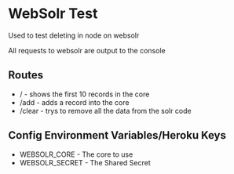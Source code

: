 WebSolr Test
===================

Used to test deleting in node on websolr

All requests to websolr are output to the console

Routes
-----------------------------

* / - shows the first 10 records in the core
* /add - adds a record into the core
* /clear - trys to remove all the data from the solr code

Config Environment Variables/Heroku Keys
-----------------------------

* WEBSOLR_CORE - The core to use
* WEBSOLR_SECRET - The Shared Secret
